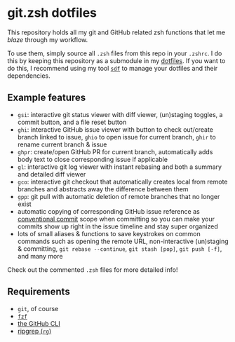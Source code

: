 # git.zsh dotfiles

This repository holds all my git and GitHub related zsh functions that let me
*blaze* through my workflow.

To use them, simply source all `.zsh` files from this repo in your `.zshrc`. I
do this by keeping this repository as a submodule in my
[dotfiles](https://github.com/jannis-baum/dotfiles.git). If you want to do
this, I recommend using my tool
[`sdf`](https://github.com/jannis-baum/sync-dotfiles.zsh) to manage your
dotfiles and their dependencies.

## Example features

- `gsi`: interactive git status viewer with diff viewer, (un)staging toggles,
  a commit button, and a file reset button
- `ghi`: interactive GitHub issue viewer with button to check out/create branch
  linked to issue, `ghio` to open issue for current branch, `ghir` to rename
  current branch & issue
- `ghpr`: create/open GitHub PR for current branch, automatically adds body text
  to close corresponding issue if applicable
- `gl`: interactive git log viewer with instant rebasing and both a summary and
  detailed diff viewer
- `gco`: interactive git checkout that automatically creates local from remote
  branches and abstracts away the difference between them
- `gpp`: git pull with automatic deletion of remote branches that no longer exist
- automatic copying of corresponding GitHub issue reference as [conventional
  commit](https://www.conventionalcommits.org/en/v1.0.0/) scope when committing
  so you can make your commits show up right in the issue timeline and stay
  super organized
- lots of small aliases & functions to save keystrokes on common commands such
  as opening the remote URL, non-interactive (un)staging & committing, `git
  rebase --continue`, `git stash [pop]`, `git push [-f]`, and many more

Check out the commented `.zsh` files for more detailed info!

## Requirements

- `git`, of course
- [`fzf`](https://github.com/junegunn/fzf)
- [the GitHub CLI](https://cli.github.com/)
- [ripgrep (`rg`)](https://github.com/BurntSushi/ripgrep)
